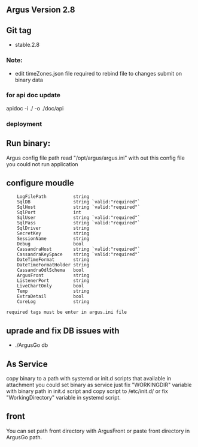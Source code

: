 ## Argus Version 2.8

## Git tag
* stable.2.8

### Note:
* edit timeZones.json file required to rebind file to changes submit on binary data

### for api doc update
apidoc -i ./ -o ./doc/api

### deployment

## Run binary:
Argus config file  path read "/opt/argus/argus.ini"
with out this config file you could not run application
## configure moudle
```
    LogFilePath          string
	SqlDB                string `valid:"required"`
	SqlHost              string `valid:"required"`
	SqlPort              int
	SqlUser              string `valid:"required"`
	SqlPass              string `valid:"required"`
	SqlDriver            string
	SecretKey            string
	SessionName          string
	Debug                bool
	CassandraHost        string `valid:"required"`
	CassandraKeySpace    string `valid:"required"`
	DateTimeFormat       string
	DateTimeFormatHolder string
	CassandraOdlSchema   bool
	ArgusFront           string
	ListenerPort         string
	LiveChartOnly        bool
	Temp                 string
	ExtraDetail          bool
	CoreLog              string
```
    required tags must be enter in argus.ini file

## uprade and fix DB issues with
* ./ArgusGo db

## As Service

copy binary to a path with systemd or init.d scripts that available in attachment
you could set binary as service just fix "WORKINGDIR" variable with binary path in
init.d script and copy script to /etc/init.d/ or fix "WorkingDirectory" variable in
systemd script.


## front
You can set path front directory with ArgusFront or paste front directory in
ArgusGo path.
